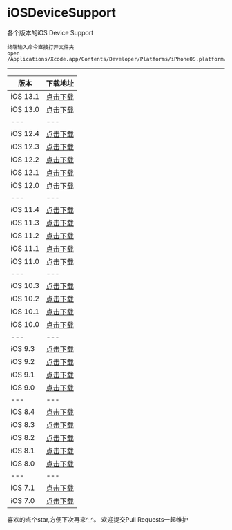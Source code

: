# iOSDeviceSupport
各个版本的iOS Device Support

```
终端输入命令直接打开文件夹
open /Applications/Xcode.app/Contents/Developer/Platforms/iPhoneOS.platform/DeviceSupport
```

-------

| 版本 | 下载地址 |
| --- | --- |
| iOS 13.1 | [点击下载](https://github.com/JinjunHan/iOSDeviceSupport/raw/master/DeviceSupport/13.1.zip) |
| iOS 13.0 | [点击下载](https://github.com/JinjunHan/iOSDeviceSupport/raw/master/DeviceSupport/13.0.zip) |
| --- | --- |
| iOS 12.4 | [点击下载](https://github.com/JinjunHan/iOSDeviceSupport/raw/master/DeviceSupport/12.4.zip) |
| iOS 12.3 | [点击下载](https://github.com/JinjunHan/iOSDeviceSupport/raw/master/DeviceSupport/12.3.zip) |
| iOS 12.2 | [点击下载](https://github.com/JinjunHan/iOSDeviceSupport/raw/master/DeviceSupport/12.2.zip) |
| iOS 12.1 | [点击下载](https://github.com/JinjunHan/iOSDeviceSupport/raw/master/DeviceSupport/12.1.zip) |
| iOS 12.0 | [点击下载](https://github.com/JinjunHan/iOSDeviceSupport/raw/master/DeviceSupport/12.0.zip) |
| --- | --- |
| iOS 11.4 | [点击下载](https://github.com/JinjunHan/iOSDeviceSupport/raw/master/DeviceSupport/11.4.zip) |
| iOS 11.3 | [点击下载](https://github.com/JinjunHan/iOSDeviceSupport/raw/master/DeviceSupport/11.3.zip) |
| iOS 11.2 | [点击下载](https://github.com/JinjunHan/iOSDeviceSupport/raw/master/DeviceSupport/11.2.zip) |
| iOS 11.1 | [点击下载](https://github.com/JinjunHan/iOSDeviceSupport/raw/master/DeviceSupport/11.1.zip) |
| iOS 11.0 | [点击下载](https://github.com/JinjunHan/iOSDeviceSupport/raw/master/DeviceSupport/11.0.zip) |
| --- | --- |
| iOS 10.3 | [点击下载](https://github.com/JinjunHan/iOSDeviceSupport/raw/master/DeviceSupport/10.3.zip) |
| iOS 10.2 | [点击下载](https://github.com/JinjunHan/iOSDeviceSupport/raw/master/DeviceSupport/10.2.zip) |
| iOS 10.1 | [点击下载](https://github.com/JinjunHan/iOSDeviceSupport/raw/master/DeviceSupport/10.1.zip) |
| iOS 10.0 | [点击下载](https://github.com/JinjunHan/iOSDeviceSupport/raw/master/DeviceSupport/10.0.zip) |
| --- | --- |
| iOS 9.3 | [点击下载](https://github.com/JinjunHan/iOSDeviceSupport/raw/master/DeviceSupport/9.3.zip) |
| iOS 9.2 | [点击下载](https://github.com/JinjunHan/iOSDeviceSupport/raw/master/DeviceSupport/9.2.zip) |
| iOS 9.1 | [点击下载](https://github.com/JinjunHan/iOSDeviceSupport/raw/master/DeviceSupport/9.1.zip) |
| iOS 9.0 | [点击下载](https://github.com/JinjunHan/iOSDeviceSupport/raw/master/DeviceSupport/9.0.zip) |
| --- | --- |
| iOS 8.4 | [点击下载](https://github.com/JinjunHan/iOSDeviceSupport/raw/master/DeviceSupport/8.4.zip) |
| iOS 8.3 | [点击下载](https://github.com/JinjunHan/iOSDeviceSupport/raw/master/DeviceSupport/8.3.zip) |
| iOS 8.2 | [点击下载](https://github.com/JinjunHan/iOSDeviceSupport/raw/master/DeviceSupport/8.2.zip) |
| iOS 8.1 | [点击下载](https://github.com/JinjunHan/iOSDeviceSupport/raw/master/DeviceSupport/8.1.zip) |
| iOS 8.0 | [点击下载](https://github.com/JinjunHan/iOSDeviceSupport/raw/master/DeviceSupport/8.0.zip) |
| --- | --- |
| iOS 7.1 | [点击下载](https://github.com/JinjunHan/iOSDeviceSupport/raw/master/DeviceSupport/7.1.zip) |
| iOS 7.0 | [点击下载](https://github.com/JinjunHan/iOSDeviceSupport/raw/master/DeviceSupport/7.0.zip) |

喜欢的点个star,方便下次再来^_^。
欢迎提交Pull Requests一起维护


